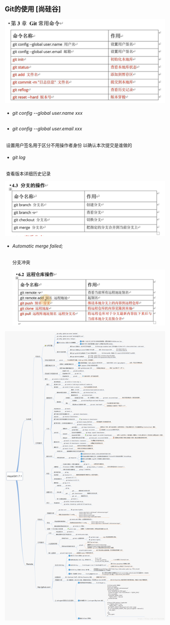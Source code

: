 ## Git的使用 [尚硅谷]

![](https://raw.githubusercontent.com/CatDogDwt/IHS/master/Git/202211061826056.jpg)

- ###### git config --global user.name xxx

- ###### git config --global user.email xxx

​		设置用户签名用于区分不用操作者身份 以确认本次提交是谁做的

- ###### git log

​		查看版本详细历史记录

![](https://raw.githubusercontent.com/CatDogDwt/IHS/master/Git/202211061827174.png)

- ###### Automatic merge failed;

  分支冲突

  ![](https://raw.githubusercontent.com/CatDogDwt/IHS/master/Git/202211061827926.png)

![](https://raw.githubusercontent.com/CatDogDwt/IHS/master/Git/202211061827927.png)